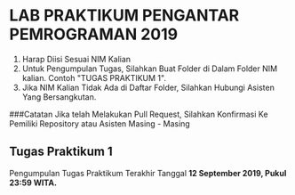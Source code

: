 # LAB PRAKTIKUM PENGANTAR PEMROGRAMAN 2019

1. Harap Diisi Sesuai NIM Kalian
2. Untuk Pengumpulan Tugas, Silahkan Buat Folder di Dalam Folder NIM kalian. Contoh "TUGAS PRAKTIKUM 1".
3. Jika NIM Kalian Tidak Ada di Daftar Folder, Silahkan Hubungi Asisten Yang Bersangkutan.

###Catatan
  Jika telah Melakukan Pull Request, Silahkan Konfirmasi Ke Pemiliki Repository atau Asisten Masing - Masing
  
## Tugas Praktikum 1
Pengumpulan Tugas Praktikum Terakhir Tanggal **12 September 2019, Pukul 23:59 WITA.**


